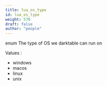 ```yaml
---
title: lua_os_type
id: lua_os_type
weight: 570
draft: false
author: "people"
---
```


enum
The type of OS we darktable can run on

Values :

* windows
* macos
* linux
* unix

